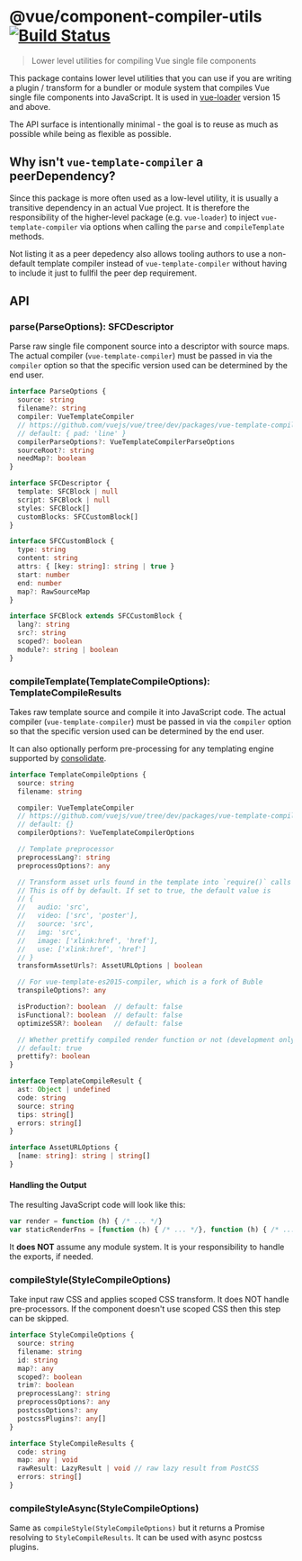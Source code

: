 # @vue/component-compiler-utils [![Build Status](https://circleci.com/gh/vuejs/component-compiler-utils/tree/master.svg?style=shield)](https://circleci.com/gh/vuejs/component-compiler-utils/)

> Lower level utilities for compiling Vue single file components

This package contains lower level utilities that you can use if you are writing a plugin / transform for a bundler or module system that compiles Vue single file components into JavaScript. It is used in [vue-loader](https://github.com/vuejs/vue-loader) version 15 and above.

The API surface is intentionally minimal - the goal is to reuse as much as possible while being as flexible as possible.

## Why isn't `vue-template-compiler` a peerDependency?

Since this package is more often used as a low-level utility, it is usually a transitive dependency in an actual Vue project. It is therefore the responsibility of the higher-level package (e.g. `vue-loader`) to inject `vue-template-compiler` via options when calling the `parse` and `compileTemplate` methods.

Not listing it as a peer depedency also allows tooling authors to use a non-default template compiler instead of `vue-template-compiler` without having to include it just to fullfil the peer dep requirement.

## API

### parse(ParseOptions): SFCDescriptor

Parse raw single file component source into a descriptor with source maps. The actual compiler (`vue-template-compiler`) must be passed in via the `compiler` option so that the specific version used can be determined by the end user.

``` ts
interface ParseOptions {
  source: string
  filename?: string
  compiler: VueTemplateCompiler
  // https://github.com/vuejs/vue/tree/dev/packages/vue-template-compiler#compilerparsecomponentfile-options
  // default: { pad: 'line' }
  compilerParseOptions?: VueTemplateCompilerParseOptions
  sourceRoot?: string
  needMap?: boolean
}

interface SFCDescriptor {
  template: SFCBlock | null
  script: SFCBlock | null
  styles: SFCBlock[]
  customBlocks: SFCCustomBlock[]
}

interface SFCCustomBlock {
  type: string
  content: string
  attrs: { [key: string]: string | true }
  start: number
  end: number
  map?: RawSourceMap
}

interface SFCBlock extends SFCCustomBlock {
  lang?: string
  src?: string
  scoped?: boolean
  module?: string | boolean
}
```

### compileTemplate(TemplateCompileOptions): TemplateCompileResults

Takes raw template source and compile it into JavaScript code. The actual compiler (`vue-template-compiler`) must be passed in via the `compiler` option so that the specific version used can be determined by the end user.

It can also optionally perform pre-processing for any templating engine supported by [consolidate](https://github.com/tj/consolidate.js/).

``` ts
interface TemplateCompileOptions {
  source: string
  filename: string

  compiler: VueTemplateCompiler
  // https://github.com/vuejs/vue/tree/dev/packages/vue-template-compiler#compilercompiletemplate-options
  // default: {}
  compilerOptions?: VueTemplateCompilerOptions

  // Template preprocessor
  preprocessLang?: string
  preprocessOptions?: any

  // Transform asset urls found in the template into `require()` calls
  // This is off by default. If set to true, the default value is
  // {
  //   audio: 'src',
  //   video: ['src', 'poster'],
  //   source: 'src',
  //   img: 'src',
  //   image: ['xlink:href', 'href'],
  //   use: ['xlink:href', 'href']
  // }
  transformAssetUrls?: AssetURLOptions | boolean

  // For vue-template-es2015-compiler, which is a fork of Buble
  transpileOptions?: any

  isProduction?: boolean  // default: false
  isFunctional?: boolean  // default: false
  optimizeSSR?: boolean   // default: false

  // Whether prettify compiled render function or not (development only)
  // default: true
  prettify?: boolean
}

interface TemplateCompileResult {
  ast: Object | undefined
  code: string
  source: string
  tips: string[]
  errors: string[]
}

interface AssetURLOptions {
  [name: string]: string | string[]
}
```

#### Handling the Output

The resulting JavaScript code will look like this:

``` js
var render = function (h) { /* ... */}
var staticRenderFns = [function (h) { /* ... */}, function (h) { /* ... */}]
```

It **does NOT** assume any module system. It is your responsibility to handle the exports, if needed.

### compileStyle(StyleCompileOptions)

Take input raw CSS and applies scoped CSS transform. It does NOT handle pre-processors. If the component doesn't use scoped CSS then this step can be skipped.

``` ts
interface StyleCompileOptions {
  source: string
  filename: string
  id: string
  map?: any
  scoped?: boolean
  trim?: boolean
  preprocessLang?: string
  preprocessOptions?: any
  postcssOptions?: any
  postcssPlugins?: any[]
}

interface StyleCompileResults {
  code: string
  map: any | void
  rawResult: LazyResult | void // raw lazy result from PostCSS
  errors: string[]
}
```

### compileStyleAsync(StyleCompileOptions)

Same as `compileStyle(StyleCompileOptions)` but it returns a Promise resolving to `StyleCompileResults`. It can be used with async postcss plugins.
